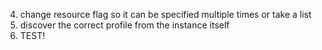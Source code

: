 4) change resource flag so it can be specified multiple times or take a list
1) discover the correct profile from the instance itself
1) TEST!
